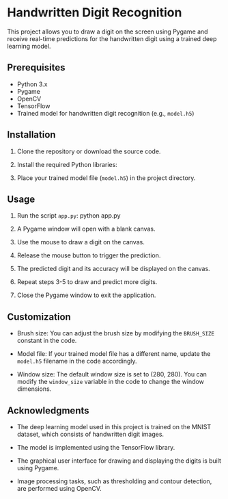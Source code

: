 # Handwritten Digit Recognition

This project allows you to draw a digit on the screen using Pygame and receive real-time predictions for the handwritten digit using a trained deep learning model.

## Prerequisites

- Python 3.x
- Pygame
- OpenCV
- TensorFlow
- Trained model for handwritten digit recognition (e.g., `model.h5`)

## Installation

1. Clone the repository or download the source code.

2. Install the required Python libraries:

3. Place your trained model file (`model.h5`) in the project directory.

## Usage

1. Run the script `app.py`: python app.py

2. A Pygame window will open with a blank canvas.

3. Use the mouse to draw a digit on the canvas.

4. Release the mouse button to trigger the prediction.

5. The predicted digit and its accuracy will be displayed on the canvas.

6. Repeat steps 3-5 to draw and predict more digits.

7. Close the Pygame window to exit the application.

## Customization

- Brush size: You can adjust the brush size by modifying the `BRUSH_SIZE` constant in the code.

- Model file: If your trained model file has a different name, update the `model.h5` filename in the code accordingly.

- Window size: The default window size is set to (280, 280). You can modify the `window_size` variable in the code to change the window dimensions.

## Acknowledgments

- The deep learning model used in this project is trained on the MNIST dataset, which consists of handwritten digit images.

- The model is implemented using the TensorFlow library.

- The graphical user interface for drawing and displaying the digits is built using Pygame.

- Image processing tasks, such as thresholding and contour detection, are performed using OpenCV.




